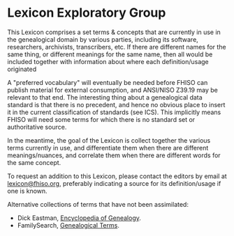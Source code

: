 Lexicon Exploratory Group
=========================

This Lexicon comprises a set terms & concepts that are currently in use in the genealogical domain by various parties, including its software, researchers, archivists, transcribers, etc. If there are different names for the same thing, or different meanings for the same name, then all would be included together with information about where each definition/usage originated

A "preferred vocabulary" will eventually be needed before FHISO can publish material for external consumption, and ANSI/NISO Z39.19 may be relevant to that end. The interesting thing about a genealogical data standard is that there is no precedent, and hence no obvious place to insert it in the current classification of standards (see ICS). This implicitly means FHISO will need some terms for which there is no standard set or authoritative source.

In the meantime, the goal of the Lexicon is collect together the various terms currently in use, and differentiate them when there are different meanings/nuances, and correlate them when there are different words for the same concept.

To request an addition to this Lexicon, please contact the editors by email at <lexicon@fhiso.org>, preferably indicating a source for its definition/usage if one is known.

Alternative collections of terms that have not been assimilated:
 * Dick Eastman, [Encyclopedia of Genealogy](http://www.eogen.com/_Index).
 * FamilySearch, [Genealogical Terms](https://familysearch.org/learn/wiki/en/Genealogical_Terms).

